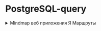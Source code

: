 # PostgreSQL-query

<details>
<summary>Mindmap веб приложения Я Маршруты</summary>

![imageup.ru](https://imageup.ru/img246/4581290/postgresql-query_page-0001.jpg)
</details>

